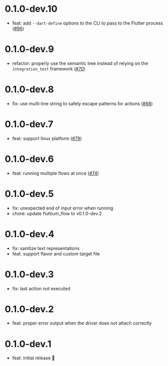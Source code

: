 # 0.1.0-dev.10

- feat: add `--dart-define` options to the CLI to pass to the Flutter process ([#96](https://github.com/wolfenrain/fluttium/issues/96))

# 0.1.0-dev.9

- refactor: properly use the semantic tree instead of relying on the `integration_test` framework ([#70](https://github.com/wolfenrain/fluttium/issues/70))

# 0.1.0-dev.8

- fix: use multi-line string to safely escape patterns for actions ([#88](https://github.com/wolfenrain/fluttium/issues/88))

# 0.1.0-dev.7

- feat: support linux platform ([#79](https://github.com/wolfenrain/fluttium/issues/79))

# 0.1.0-dev.6

- feat: running multiple flows at once ([#74](https://github.com/wolfenrain/fluttium/issues/74))

# 0.1.0-dev.5

- fix: unexpected end of input error when running
- chore: update fluttium_flow to v0.1.0-dev.2

# 0.1.0-dev.4

- fix: sanitize text representations
- feat: support flavor and custom target file

# 0.1.0-dev.3

- fix: last action not executed 

# 0.1.0-dev.2

- feat: proper error output when the driver does not attach correctly

# 0.1.0-dev.1

- feat: initial release 🎉
